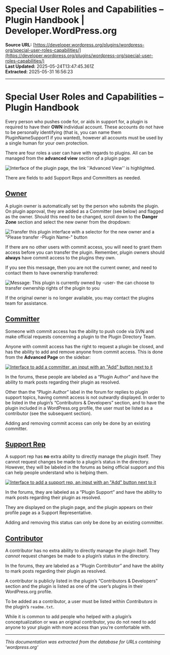 # Special User Roles and Capabilities – Plugin Handbook | Developer.WordPress.org

**Source URL:** [https://developer.wordpress.org/plugins/wordpress-org/special-user-roles-capabilities/](https://developer.wordpress.org/plugins/wordpress-org/special-user-roles-capabilities/)  
**Last Updated:** 2025-05-24T13:47:45.361Z  
**Extracted:** 2025-05-31 16:56:23

---

# Special User Roles and Capabilities – Plugin Handbook

Every person who pushes code for, or aids in support for, a plugin is required to have their **OWN** individual account. These accounts do not have to be personally identifying (that is, you can name them PluginNameSupport1 if you wanted), however all accounts must be used by a single human for your own protection.

There are four roles a user can have with regards to plugins. All can be managed from the **advanced view** section of a plugin page:

![Interface of the plugin page, the link ''Advanced View'' is highlighted.](https://i0.wp.com/developer.wordpress.org/files/2020/08/advanced-view.jpg?resize=300%2C260&ssl=1)

There are fields to add Support Reps and Committers as needed.

## [Owner](#owner)

A plugin owner is automatically set by the person who submits the plugin. On plugin approval, they are added as a Committer (see below) and flagged as the owner. Should this need to be changed, scroll down to the **Danger Zone** section and select the new owner from the dropdown:

![Transfer this plugin interface with a selector for the new owner and a "Please transfer -Plugin Name-" button](https://i0.wp.com/developer.wordpress.org/files/2020/08/can-transger.jpg?resize=1024%2C548&ssl=1)

If there are no other users with commit access, you will need to grant them access before you can transfer the plugin. Remember, plugin owners should **always** have commit access to the plugins they own.

If you see this message, then you are not the current owner, and need to contact them to have ownership transferred:

![Message: This plugin is currently owned by -user- the can choose to transfer ownership rights of the plugin to you](https://i0.wp.com/developer.wordpress.org/files/2020/08/Owner.jpg?resize=1024%2C249&ssl=1)

If the original owner is no longer available, you may contact the plugins team for assistance.

## [Committer](#committer)

Someone with commit access has the ability to push code via SVN and make official requests concerning a plugin to the Plugin Directory Team.

Anyone with commit access has the right to request a plugin be closed, and has the ability to add and remove anyone from commit access. This is done from the **Advanced Page** on the sidebar:

[![Interface to add a committer, an input with an "Add" button next to it](https://i0.wp.com/developer.wordpress.org/files/2021/02/Commit.jpg?resize=604%2C266&ssl=1)](https://i0.wp.com/developer.wordpress.org/files/2021/02/Commit.jpg?ssl=1)

In the forums, these people are labeled as a “Plugin Author” and have the ability to mark posts regarding their plugin as resolved.

Other than the “Plugin Author” label in the forum for replies to plugin support topics, having commit access is not outwardly displayed. In order to be listed in the plugin’s “Contributors & Developers” section, and to have the plugin included in a WordPress.org profile, the user must be listed as a contributor (see the subsequent section).

Adding and removing commit access can only be done by an existing committer.

## [Support Rep](#support-rep)

A support rep has **no** extra ability to directly manage the plugin itself. They cannot request changes be made to a plugin’s status in the directory. However, they will be labeled in the forums as being official support and this can help people understand who is helping them.

[![Interface to add a support rep, an input with an "Add" button next to it](https://i0.wp.com/developer.wordpress.org/files/2021/02/Support.jpg?resize=634%2C280&ssl=1)](https://i0.wp.com/developer.wordpress.org/files/2021/02/Support.jpg?ssl=1)

In the forums, they are labeled as a “Plugin Support” and have the ability to mark posts regarding their plugin as resolved.

They are displayed on the plugin page, and the plugin appears on their profile page as a Support Representative.

Adding and removing this status can only be done by an existing committer.

## [Contributor](#contributor)

A contributor has no extra ability to directly manage the plugin itself. They _cannot_ request changes be made to a plugin’s status in the directory.

In the forums, they are labeled as a “Plugin Contributor” and have the ability to mark posts regarding their plugin as resolved.

A contributor is publicly listed in the plugin’s “Contributors & Developers” section and the plugin is listed as one of the user’s plugins in their WordPress.org profile.

To be added as a contributor, a user must be listed within _Contributors_ in the plugin’s `readme.txt`.

While it is common to add people who helped with a plugin’s conceptualization or was an original contributor, you do not need to add anyone to your plugin with more access than you’re comfortable with.

---

*This documentation was extracted from the database for URLs containing 'wordpress.org'*
